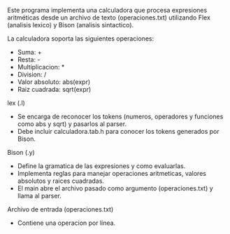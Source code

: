 Este programa implementa una calculadora que procesa expresiones aritméticas desde un archivo de texto (operaciones.txt) utilizando Flex (analisis lexico) y Bison (analisis sintactico).

La calculadora soporta las siguientes operaciones:
- Suma: +
- Resta: -
- Multiplicacion: *
- Division: /
- Valor absoluto: abs(expr)
- Raiz cuadrada: sqrt(expr)

lex (.l)
- Se encarga de reconocer los tokens (numeros, operadores y funciones como abs y sqrt) y pasarlos al parser.
- Debe incluir calculadora.tab.h para conocer los tokens generados por Bison.

Bison (.y)
- Define la gramatica de las expresiones y como evaluarlas.
- Implementa reglas para manejar operaciones aritmeticas, valores absolutos y raices cuadradas.
- El main abre el archivo pasado como argumento (operaciones.txt) y llama al parser.

Archivo de entrada (operaciones.txt)
- Contiene una operacion por línea.

